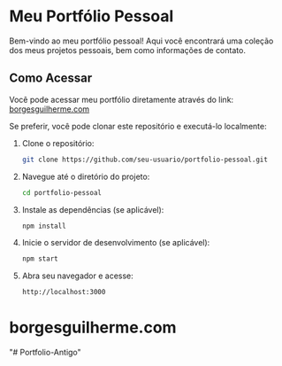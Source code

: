# Meu Portfólio Pessoal

Bem-vindo ao meu portfólio pessoal! Aqui você encontrará uma coleção dos meus projetos pessoais, bem como informações de contato.

## Como Acessar

Você pode acessar meu portfólio diretamente através do link: [borgesguilherme.com](https://borgesguilherme.com)

Se preferir, você pode clonar este repositório e executá-lo localmente:

1. Clone o repositório:
   
   ```bash
   git clone https://github.com/seu-usuario/portfolio-pessoal.git

2. Navegue até o diretório do projeto:
    ```bash
   cd portfolio-pessoal
3. Instale as dependências (se aplicável):
   ```bash
   npm install
4. Inicie o servidor de desenvolvimento (se aplicável):
    ```bash
   npm start
5. Abra seu navegador e acesse:
    ```bash
   http://localhost:3000
# borgesguilherme.com
"# Portfolio-Antigo" 
